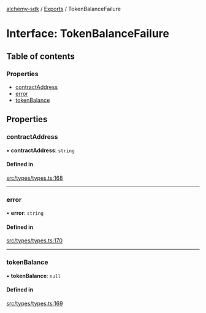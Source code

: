 [alchemy-sdk](../README.md) / [Exports](../modules.md) / TokenBalanceFailure

# Interface: TokenBalanceFailure

## Table of contents

### Properties

- [contractAddress](TokenBalanceFailure.md#contractaddress)
- [error](TokenBalanceFailure.md#error)
- [tokenBalance](TokenBalanceFailure.md#tokenbalance)

## Properties

### contractAddress

• **contractAddress**: `string`

#### Defined in

[src/types/types.ts:168](https://github.com/alchemyplatform/alchemy-sdk-js/blob/46e9716/src/types/types.ts#L168)

___

### error

• **error**: `string`

#### Defined in

[src/types/types.ts:170](https://github.com/alchemyplatform/alchemy-sdk-js/blob/46e9716/src/types/types.ts#L170)

___

### tokenBalance

• **tokenBalance**: ``null``

#### Defined in

[src/types/types.ts:169](https://github.com/alchemyplatform/alchemy-sdk-js/blob/46e9716/src/types/types.ts#L169)
